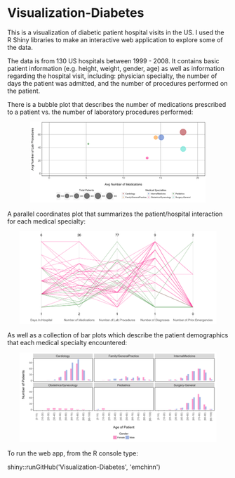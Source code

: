# Visualization-Diabetes

This is a visualization of diabetic patient hospital visits in the US. I used the R Shiny libraries to make an interactive web application to explore some of the data. 

The data is from 130 US hospitals between 1999 - 2008. It contains basic patient information (e.g. height, weight, gender, age) as well as information regarding the hospital visit, including: physician specialty, the number of days the patient was admitted, and the number of procedures performed on the patient. 

There is a bubble plot that describes the number of medications prescribed to a patient vs. the number of laboratory procedures performed: 
<p align="center">
<img src="images/bubble_meds.png" width="400"/> 
</p>

A parallel coordinates plot that summarizes the patient/hospital interaction for each medical specialty:
<p align="center">
<img src="images/parallel.png" width="450"/> 
</p>

As well as a collection of bar plots which describe the patient demographics that each medical specialty encountered:
<p align="center">
<img src="images/hist_weight.png" width="450"/> 
</p>

To run the web app, from the R console type:

shiny::runGitHub('Visualization-Diabetes', 'emchinn')
